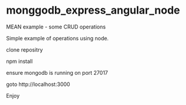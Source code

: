 monggodb_express_angular_node
=============================

MEAN example - some CRUD operations


Simple example of operations using node.

clone repositry

npm install

ensure mongodb is running on port 27017

goto http://localhost:3000


Enjoy
